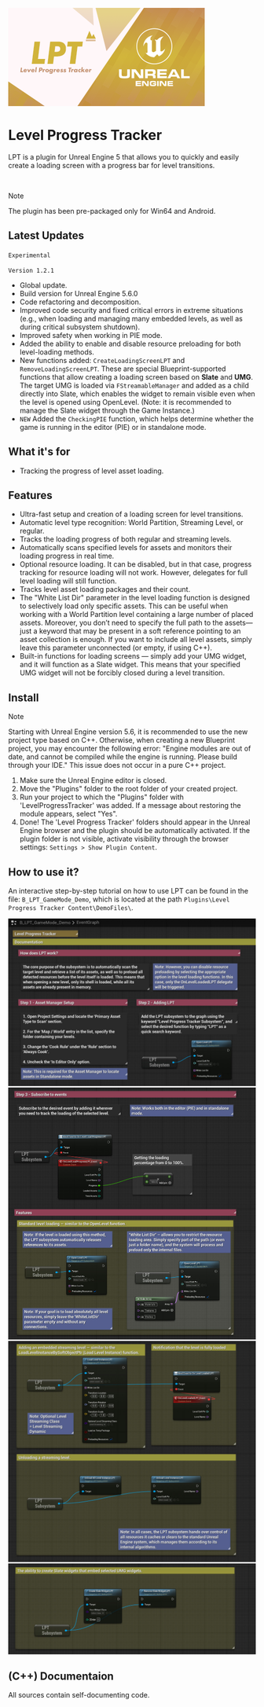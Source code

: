 ![Level Progress Tracker](./_Misc/Preview.png)

# Level Progress Tracker
LPT is a plugin for Unreal Engine 5 that allows you to quickly and easily create a loading screen with a progress bar for level transitions.

<br>

> [!NOTE]
> The plugin has been pre-packaged only for Win64 and Android.

## Latest Updates
`Experimental`

`Version 1.2.1`
- Global update.
- Build version for Unreal Engine 5.6.0
- Code refactoring and decomposition.
- Improved code security and fixed critical errors in extreme situations (e.g., when loading and managing many embedded levels, as well as during critical subsystem shutdown).
- Improved safety when working in PIE mode.
- Added the ability to enable and disable resource preloading for both level-loading methods.
- New functions added: `CreateLoadingScreenLPT` and `RemoveLoadingScreenLPT`. These are special Blueprint-supported functions that allow creating a loading screen based on <b>Slate</b> and <b>UMG</b>. The target UMG is loaded via `FStreamableManager` and added as a child directly into Slate, which enables the widget to remain visible even when the level is opened using OpenLevel. (Note: it is recommended to manage the Slate widget through the Game Instance.)
- `NEW` Added the `CheckingPIE` function, which helps determine whether the game is running in the editor (PIE) or in standalone mode.

## What it's for
- Tracking the progress of level asset loading.

## Features
- Ultra-fast setup and creation of a loading screen for level transitions.
- Automatic level type recognition: World Partition, Streaming Level, or regular.
- Tracks the loading progress of both regular and streaming levels.
- Automatically scans specified levels for assets and monitors their loading progress in real time.
- Optional resource loading. It can be disabled, but in that case, progress tracking for resource loading will not work. However, delegates for full level loading will still function.
- Tracks level asset loading packages and their count.
- The "White List Dir" parameter in the level loading function is designed to selectively load only specific assets. This can be useful when working with a World Partition level containing a large number of placed assets. Moreover, you don’t need to specify the full path to the assets—just a keyword that may be present in a soft reference pointing to an asset collection is enough. If you want to include all level assets, simply leave this parameter unconnected (or empty, if using C++).
- Built-in functions for loading screens — simply add your UMG widget, and it will function as a Slate widget. This means that your specified UMG widget will not be forcibly closed during a level transition.

## Install

> [!NOTE]
> Starting with Unreal Engine version 5.6, it is recommended to use the new project type based on C++. Otherwise, when creating a new Blueprint project, you may encounter the following error: "Engine modules are out of date, and cannot be compiled while the engine is running. Please build through your IDE." This issue does not occur in a pure C++ project.

1. Make sure the Unreal Engine editor is closed.
2. Move the "Plugins" folder to the root folder of your created project.
3. Run your project to which the "Plugins" folder with 'LevelProgressTracker' was added. If a message about restoring the module appears, select "Yes".
4. Done! The 'Level Progress Tracker' folders should appear in the Unreal Engine browser and the plugin should be automatically activated. If the plugin folder is not visible, activate visibility through the browser settings: `Settings > Show Plugin Content`.

## How to use it?
An interactive step-by-step tutorial on how to use LPT can be found in the file: `B_LPT_GameMode_Demo`, which is located at the path `Plugins\Level Progress Tracker Content\DemoFiles\`.

![Window Manager](./_Misc/Tutorial/Tutorial_1.jpg)
![Window Manager](./_Misc/Tutorial/Tutorial_2.jpg)
![Window Manager](./_Misc/Tutorial/Tutorial_3.jpg)
![Window Manager](./_Misc/Tutorial/Tutorial_4.jpg)

## (C++) Documentaion
All sources contain self-documenting code.

